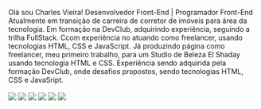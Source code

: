 Olá sou Charles Vieira!
Desenvolvedor Front-End | Programador Front-End 
Atualmente em transição de carreira de corretor de imóveis para área da tecnologia.
Em formação na DevClub, adquirindo experiência, seguindo a trilha FullStack.
Ccom experiência no atuando como freelancer, usando tecnologias HTML, CSS e JavaScript.
Já produzindo página como freelancer, meu primeiro trabalho, para um Studio de Beleza El Shaday usando tecnologia HTML e CSS.
Experiência sendo adquirida pela formação DevClub, onde desafios propostos, sendo tecnologias HTML, CSS e JavaSript.
<br>
<br>
<img src="https://img.shields.io/badge/HTML-239120?style=for-the-badge&logo=html5&logoColor=white">
<img src="https://img.shields.io/badge/CSS-239120?&style=for-the-badge&logo=css3&logoColor=white">
<img src="https://img.shields.io/badge/JavaScript-F7DF1E?style=for-the-badge&logo=javascript&logoColor=black">
<img src="https://img.shields.io/badge/LinkedIn-0077B5?style=for-the-badge&logo=linkedin&logoColor=white">
<img src="https://img.shields.io/badge/GitHub-100000?style=for-the-badge&logo=github&logoColor=whit">
<img src="https://img.shields.io/badge/WhatsApp-25D366?style=for-the-badge&logo=whatsapp&logoColor=white">
